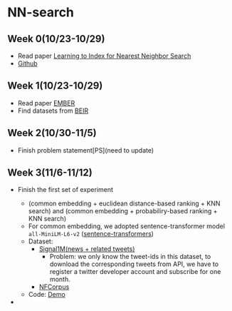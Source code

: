# NN-search


## Week 0(10/23-10/29)
 - Read paper [Learning to Index for Nearest Neighbor Search](https://arxiv.org/pdf/1807.02962.pdf)
 - [Github](https://github.com/AmorntipPrayoonwong/Learning-to-Index-for-Nearest-Neighbor-Search)
## Week 1(10/23-10/29)
 - Read paper [EMBER](https://arxiv.org/pdf/2106.01501.pdf)
 - Find datasets from [BEIR](https://github.com/beir-cellar/beir)
## Week 2(10/30-11/5)
  - Finish problem statement[PS](need to update)
## Week 3(11/6-11/12)
  - Finish the first set of experiment
    - (common embedding + euclidean distance-based ranking + KNN search) and (common embedding + probabiliry-based ranking + KNN search)
    - For common embedding, we adopted sentence-transformer model `all-MiniLM-L6-v2` ([sentence-transformers](https://www.sbert.net))
    - Dataset:
      - [Signal1M(news + related tweets)](https://research.signal-ai.com/datasets/signal1m-tweetir.html)
        - Problem: we only know the tweet-ids in this dataset, to download the corresponding tweets from API, we have to register a twitter developer account and subscribe for one month.
      - [NFCorpus](https://www.cl.uni-heidelberg.de/statnlpgroup/nfcorpus/)
    - Code:
      [Demo](https://colab.research.google.com/drive/1joFab0X8wMZ9PZn32ojT22sF5yM8upXb?usp=sharing)
    
    
  - 
